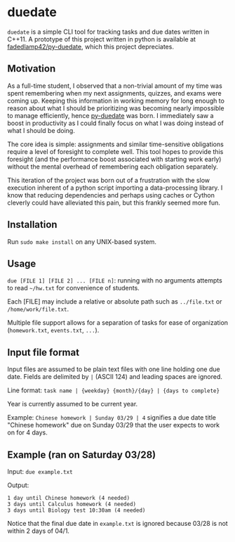 # duedate
`duedate` is a simple CLI tool for tracking tasks and due dates written in C++11. A prototype of this project written in python is available at [fadedlamp42/py-duedate](https://github.com/fadedlamp42/py-duedate), which this project depreciates.

## Motivation
As a full-time student, I observed that a non-trivial amount of my time was spent remembering when my next assignments, quizzes, and exams were coming up. Keeping this information in working memory for long enough to reason about what I should be prioritizing was becoming nearly impossible to manage efficiently, hence [py-duedate](https://github.com/fadedlamp42/py-duedate) was born. I immediately saw a boost in productivity as I could finally focus on what I was doing instead of what I should be doing.

The core idea is simple: assignments and similar time-sensitive obligations require a level of foresight to complete well. This tool hopes to provide this foresight (and the performance boost associated with starting work early) without the mental overhead of remembering each obligation separately.

This iteration of the project was born out of a frustration with the slow execution inherent of a python script importing a data-processing library. I know that reducing dependencies and perhaps using caches or Cython cleverly could have alleviated this pain, but this frankly seemed more fun.

## Installation
Run `sudo make install` on any UNIX-based system.

## Usage
`due [FILE 1] [FILE 2] ... [FILE n]`: running with no arguments attempts to read `~/hw.txt` for convenience of students.

Each [FILE] may include a relative or absolute path such as `../file.txt` or `/home/work/file.txt`.

Multiple file support allows for a separation of tasks for ease of organization (`homework.txt`, `events.txt`, `...`).

## Input file format
Input files are assumed to be plain text files with one line holding one due date. Fields are delimited by `|` (ASCII 124) and leading spaces are ignored.

Line format: `task name | {weekday} {month}/{day} | {days to complete}`

Year is currently assumed to be current year.

Example: `Chinese homework | Sunday 03/29 | 4` signifies a due date title "Chinese homework" due on Sunday 03/29 that the user expects to work on for 4 days.

## Example (ran on Saturday 03/28)
Input: `due example.txt`

Output:
```
1 day until Chinese homework (4 needed)
3 days until Calculus homework (4 needed)
3 days until Biology test 10:30am (4 needed)
```

Notice that the final due date in `example.txt` is ignored because 03/28 is not within 2 days of 04/1.